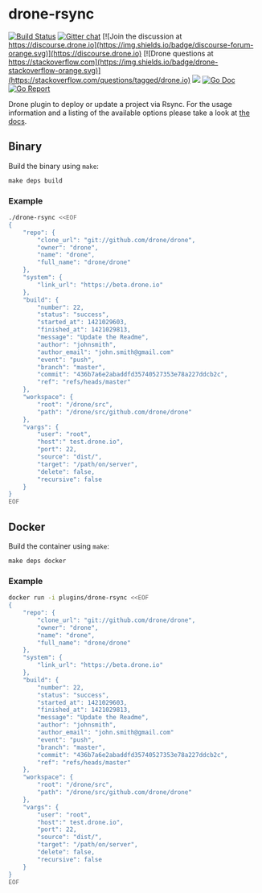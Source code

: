 # drone-rsync

[![Build Status](http://cloud.drone.io/api/badges/drone-plugins/drone-rsync/status.svg)](http://cloud.drone.io/drone-plugins/drone-rsync)
[![Gitter chat](https://badges.gitter.im/drone/drone.png)](https://gitter.im/drone/drone)
[![Join the discussion at https://discourse.drone.io](https://img.shields.io/badge/discourse-forum-orange.svg)](https://discourse.drone.io)
[![Drone questions at https://stackoverflow.com](https://img.shields.io/badge/drone-stackoverflow-orange.svg)](https://stackoverflow.com/questions/tagged/drone.io)
[![](https://images.microbadger.com/badges/image/plugins/rsync.svg)](https://microbadger.com/images/plugins/rsync "Get your own image badge on microbadger.com")
[![Go Doc](https://godoc.org/github.com/drone-plugins/drone-rsync?status.svg)](http://godoc.org/github.com/drone-plugins/drone-rsync)
[![Go Report](https://goreportcard.com/badge/github.com/drone-plugins/drone-rsync)](https://goreportcard.com/report/github.com/drone-plugins/drone-rsync)

Drone plugin to deploy or update a project via Rsync. For the usage information and a listing of the available options please take a look at [the docs](DOCS.md).

## Binary

Build the binary using `make`:

```
make deps build
```

### Example

```sh
./drone-rsync <<EOF
{
    "repo": {
        "clone_url": "git://github.com/drone/drone",
        "owner": "drone",
        "name": "drone",
        "full_name": "drone/drone"
    },
    "system": {
        "link_url": "https://beta.drone.io"
    },
    "build": {
        "number": 22,
        "status": "success",
        "started_at": 1421029603,
        "finished_at": 1421029813,
        "message": "Update the Readme",
        "author": "johnsmith",
        "author_email": "john.smith@gmail.com"
        "event": "push",
        "branch": "master",
        "commit": "436b7a6e2abaddfd35740527353e78a227ddcb2c",
        "ref": "refs/heads/master"
    },
    "workspace": {
        "root": "/drone/src",
        "path": "/drone/src/github.com/drone/drone"
    },
    "vargs": {
        "user": "root",
        "host":" test.drone.io",
        "port": 22,
        "source": "dist/",
        "target": "/path/on/server",
        "delete": false,
        "recursive": false
    }
}
EOF
```

## Docker

Build the container using `make`:

```
make deps docker
```

### Example

```sh
docker run -i plugins/drone-rsync <<EOF
{
    "repo": {
        "clone_url": "git://github.com/drone/drone",
        "owner": "drone",
        "name": "drone",
        "full_name": "drone/drone"
    },
    "system": {
        "link_url": "https://beta.drone.io"
    },
    "build": {
        "number": 22,
        "status": "success",
        "started_at": 1421029603,
        "finished_at": 1421029813,
        "message": "Update the Readme",
        "author": "johnsmith",
        "author_email": "john.smith@gmail.com"
        "event": "push",
        "branch": "master",
        "commit": "436b7a6e2abaddfd35740527353e78a227ddcb2c",
        "ref": "refs/heads/master"
    },
    "workspace": {
        "root": "/drone/src",
        "path": "/drone/src/github.com/drone/drone"
    },
    "vargs": {
        "user": "root",
        "host":" test.drone.io",
        "port": 22,
        "source": "dist/",
        "target": "/path/on/server",
        "delete": false,
        "recursive": false
    }
}
EOF
```
